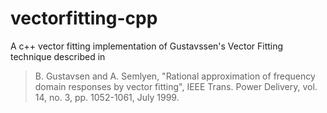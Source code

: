 # vectorfitting-cpp
A c++ vector fitting implementation of Gustavssen's Vector Fitting technique described in 

> B. Gustavsen and A. Semlyen, 
> "Rational approximation of frequency domain responses by vector fitting", 
> IEEE Trans. Power Delivery, vol. 14, no. 3, pp. 1052-1061, July 1999.

